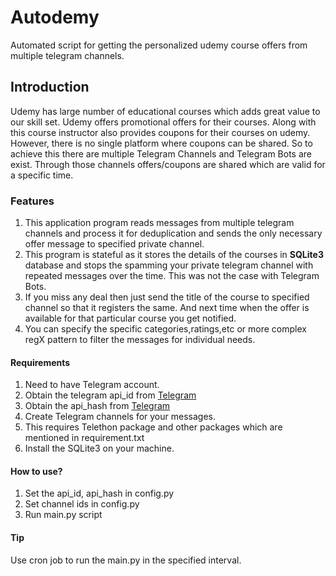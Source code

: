 # Autodemy
Automated script for getting the personalized udemy course offers from multiple telegram channels.

## Introduction

Udemy has large number of educational courses which adds great value to our skill set. 
Udemy offers promotional offers for their courses. Along with this course instructor also provides coupons for their courses on udemy.
However, there is no single platform where coupons can be shared. So to achieve this there are multiple Telegram Channels and Telegram Bots are exist. 
Through those channels offers/coupons are shared which are valid for a specific time.


### Features
1. This application program reads messages from multiple telegram channels and process it for deduplication and sends the only necessary offer message to specified private channel.
2. This program is stateful as it stores the details of the courses in **SQLite3** database and stops the spamming your private telegram channel with repeated messages over the time. This was not the case with Telegram Bots.
3. If you miss any deal then just send the title of the course to specified channel so that it registers the same. And next time when the offer is available for that particular course you get notified.
4. You can specify the specific categories,ratings,etc or more complex regX pattern to filter the messages for individual needs. 


#### Requirements
1. Need to have Telegram account.
2. Obtain the telegram api_id from [Telegram](https://my.telegram.org/auth)
3. Obtain the api_hash from [Telegram](https://my.telegram.org/auth)
4. Create Telegram channels for your messages.
5. This requires Telethon package and other packages which are mentioned in requirement.txt
6. Install the SQLite3 on your machine.

#### How to use?
1. Set the api_id, api_hash in config.py
2. Set channel ids in config.py
3. Run main.py script

#### Tip
Use cron job to run the main.py in the specified interval.
